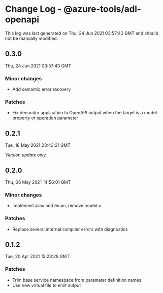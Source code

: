 # Change Log - @azure-tools/adl-openapi

This log was last generated on Thu, 24 Jun 2021 03:57:43 GMT and should not be manually modified.

## 0.3.0
Thu, 24 Jun 2021 03:57:43 GMT

### Minor changes

- Add semantic error recovery

### Patches

- Fix decorator application to OpenAPI output when the target is a model property or operation parameter

## 0.2.1
Tue, 18 May 2021 23:43:31 GMT

_Version update only_

## 0.2.0
Thu, 06 May 2021 14:56:01 GMT

### Minor changes

- Implement alias and enum, remove model =

### Patches

- Replace several internal compiler errors with diagnostics

## 0.1.2
Tue, 20 Apr 2021 15:23:29 GMT

### Patches

- Trim base service namespace from parameter definition names
- Use new virtual file to emit output

